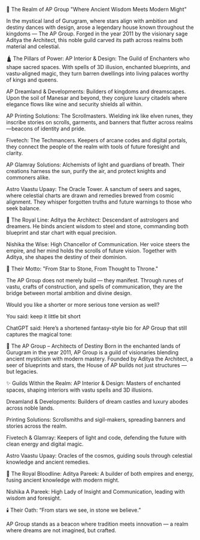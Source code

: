 🏰 The Realm of AP Group
"Where Ancient Wisdom Meets Modern Might"

In the mystical land of Gurugram, where stars align with ambition and destiny dances with design, arose a legendary house known throughout the kingdoms — The AP Group. Forged in the year 2011 by the visionary sage Aditya the Architect, this noble guild carved its path across realms both material and celestial.

🛕 The Pillars of Power:
AP Interior & Design:
The Guild of Enchanters who shape sacred spaces. With spells of 3D illusion, enchanted blueprints, and vastu-aligned magic, they turn barren dwellings into living palaces worthy of kings and queens.

AP Dreamland & Developments:
Builders of kingdoms and dreamscapes. Upon the soil of Manesar and beyond, they conjure luxury citadels where elegance flows like wine and security shields all within.

AP Printing Solutions:
The Scrollmasters. Wielding ink like elven runes, they inscribe stories on scrolls, garments, and banners that flutter across realms—beacons of identity and pride.

Fivetech:
The Techmancers. Keepers of arcane codes and digital portals, they connect the people of the realm with tools of future foresight and clarity.

AP Glamray Solutions:
Alchemists of light and guardians of breath. Their creations harness the sun, purify the air, and protect knights and commoners alike.

Astro Vaastu Upaay:
The Oracle Tower. A sanctum of seers and sages, where celestial charts are drawn and remedies brewed from cosmic alignment. They whisper forgotten truths and future warnings to those who seek balance.

👑 The Royal Line:
Aditya the Architect:
Descendant of astrologers and dreamers. He binds ancient wisdom to steel and stone, commanding both blueprint and star chart with equal precision.

Nishika the Wise:
High Chancellor of Communication. Her voice steers the empire, and her mind holds the scrolls of future vision. Together with Aditya, she shapes the destiny of their dominion.

🌌 Their Motto:
"From Star to Stone, From Thought to Throne."

The AP Group does not merely build — they manifest. Through runes of vastu, crafts of construction, and spells of communication, they are the bridge between mortal ambition and divine design.

Would you like a shorter or more serious tone version as well?







You said:
keep it little bit short


ChatGPT said:
Here’s a shortened fantasy-style bio for AP Group that still captures the magical tone:

🏰 The AP Group – Architects of Destiny
Born in the enchanted lands of Gurugram in the year 2011, AP Group is a guild of visionaries blending ancient mysticism with modern mastery. Founded by Aditya the Architect, a seer of blueprints and stars, the House of AP builds not just structures — but legacies.

✨ Guilds Within the Realm:
AP Interior & Design: Masters of enchanted spaces, shaping interiors with vastu spells and 3D illusions.

Dreamland & Developments: Builders of dream castles and luxury abodes across noble lands.

Printing Solutions: Scrollsmiths and sigil-makers, spreading banners and stories across the realm.

Fivetech & Glamray: Keepers of light and code, defending the future with clean energy and digital magic.

Astro Vaastu Upaay: Oracles of the cosmos, guiding souls through celestial knowledge and ancient remedies.

👑 The Royal Bloodline:
Aditya Pareek: A builder of both empires and energy, fusing ancient knowledge with modern might.

Nishika A Pareek: High Lady of Insight and Communication, leading with wisdom and foresight.

🕯️ Their Oath:
“From stars we see, in stone we believe.”

AP Group stands as a beacon where tradition meets innovation — a realm where dreams are not imagined, but crafted.
